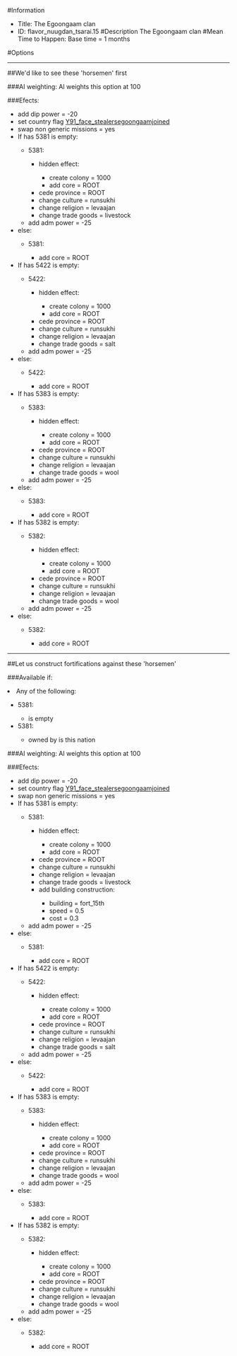 #Information
 - Title: The Egoongaam clan
 - ID: flavor_nuugdan_tsarai.15
#Description
The Egoongaam clan
#Mean Time to Happen:
Base time = 1 months

#Options

___
##We'd like to see these 'horsemen' first

###AI weighting:
AI weights this option at 100


###Efects:<ul><li>add dip power = -20</li><li>set country flag [Y91_face_stealersegoongaamjoined](../flags/y91_face_stealersegoongaamjoined.md)</li><li>swap non generic missions = yes</li><li>If has 5381 is empty:</li><ul><li>5381:</li><ul><li>hidden effect:</li><ul><li>create colony = 1000</li><li>add core = ROOT</li></ul><li>cede province = ROOT</li><li>change culture = runsukhi</li><li>change religion = levaajan</li><li>change trade goods = livestock</li></ul><li>add adm power = -25</li></ul><li>else:</li><ul><li>5381:</li><ul><li>add core = ROOT</li></ul></ul><li>If has 5422 is empty:</li><ul><li>5422:</li><ul><li>hidden effect:</li><ul><li>create colony = 1000</li><li>add core = ROOT</li></ul><li>cede province = ROOT</li><li>change culture = runsukhi</li><li>change religion = levaajan</li><li>change trade goods = salt</li></ul><li>add adm power = -25</li></ul><li>else:</li><ul><li>5422:</li><ul><li>add core = ROOT</li></ul></ul><li>If has 5383 is empty:</li><ul><li>5383:</li><ul><li>hidden effect:</li><ul><li>create colony = 1000</li><li>add core = ROOT</li></ul><li>cede province = ROOT</li><li>change culture = runsukhi</li><li>change religion = levaajan</li><li>change trade goods = wool</li></ul><li>add adm power = -25</li></ul><li>else:</li><ul><li>5383:</li><ul><li>add core = ROOT</li></ul></ul><li>If has 5382 is empty:</li><ul><li>5382:</li><ul><li>hidden effect:</li><ul><li>create colony = 1000</li><li>add core = ROOT</li></ul><li>cede province = ROOT</li><li>change culture = runsukhi</li><li>change religion = levaajan</li><li>change trade goods = wool</li></ul><li>add adm power = -25</li></ul><li>else:</li><ul><li>5382:</li><ul><li>add core = ROOT</li></ul></ul></ul>

___
##Let us construct fortifications against these 'horsemen'

###Available if:
<li>Any of the following:</li><ul><li>5381:</li><ul><li>is empty</li></ul><li>5381:</li><ul><li>owned by is this nation</li></ul></ul>

###AI weighting:
AI weights this option at 100


###Efects:<ul><li>add dip power = -20</li><li>set country flag [Y91_face_stealersegoongaamjoined](../flags/y91_face_stealersegoongaamjoined.md)</li><li>swap non generic missions = yes</li><li>If has 5381 is empty:</li><ul><li>5381:</li><ul><li>hidden effect:</li><ul><li>create colony = 1000</li><li>add core = ROOT</li></ul><li>cede province = ROOT</li><li>change culture = runsukhi</li><li>change religion = levaajan</li><li>change trade goods = livestock</li><li>add building construction:</li><ul><li>building = fort_15th</li><li>speed = 0.5</li><li>cost = 0.3</li></ul></ul><li>add adm power = -25</li></ul><li>else:</li><ul><li>5381:</li><ul><li>add core = ROOT</li></ul></ul><li>If has 5422 is empty:</li><ul><li>5422:</li><ul><li>hidden effect:</li><ul><li>create colony = 1000</li><li>add core = ROOT</li></ul><li>cede province = ROOT</li><li>change culture = runsukhi</li><li>change religion = levaajan</li><li>change trade goods = salt</li></ul><li>add adm power = -25</li></ul><li>else:</li><ul><li>5422:</li><ul><li>add core = ROOT</li></ul></ul><li>If has 5383 is empty:</li><ul><li>5383:</li><ul><li>hidden effect:</li><ul><li>create colony = 1000</li><li>add core = ROOT</li></ul><li>cede province = ROOT</li><li>change culture = runsukhi</li><li>change religion = levaajan</li><li>change trade goods = wool</li></ul><li>add adm power = -25</li></ul><li>else:</li><ul><li>5383:</li><ul><li>add core = ROOT</li></ul></ul><li>If has 5382 is empty:</li><ul><li>5382:</li><ul><li>hidden effect:</li><ul><li>create colony = 1000</li><li>add core = ROOT</li></ul><li>cede province = ROOT</li><li>change culture = runsukhi</li><li>change religion = levaajan</li><li>change trade goods = wool</li></ul><li>add adm power = -25</li></ul><li>else:</li><ul><li>5382:</li><ul><li>add core = ROOT</li></ul></ul></ul>
